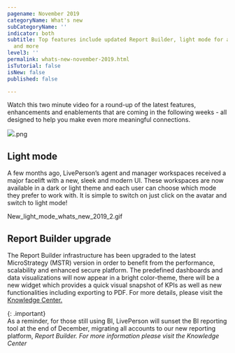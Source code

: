 ```yaml
---
pagename: November 2019
categoryName: What's new
subCategoryName: ''
indicator: both
subtitle: Top features include updated Report Builder, light mode for agent workspace
  and more
level3: ''
permalink: whats-new-november-2019.html
isTutorial: false
isNew: false
published: false

---
```

Watch this two minute video for a round-up of the latest features, enhancements and enablements that are coming in the following weeks - all designed to help you make even more meaningful connections.

![](img/Whats_new-november_2019_1).png

## Light mode

A few months ago, LivePerson’s agent and manager workspaces received a major facelift with a new, sleek and modern UI. These workspaces are now available in a dark or light theme and each user can choose which mode they prefer to work with. It is simple to switch on just click on the avatar and switch to light mode!

New_light_mode_whats_new_2019_2.gif

## Report Builder upgrade

  
The Report Builder infrastructure has been upgraded to the latest MicroStrategy (MSTR) version in order to benefit from the performance, scalability and enhanced secure platform. The predefined dashboards and data visualizations will now appear in a bright color-theme, there will be a new widget which provides a quick visual snapshot of KPIs as well as new functionalities including exporting to PDF. For more details, please visit the [Knowledge Center.](https://knowledge.liveperson.com/data-reporting-report-builder-introducing-the-enhanced-report-builder.html)

{: .important}  
As a reminder, for those still using BI, LivePerson will sunset the BI reporting tool at the end of December, migrating all accounts to our new reporting platform, _Report Builder. For more information please visit the Knowledge Center_